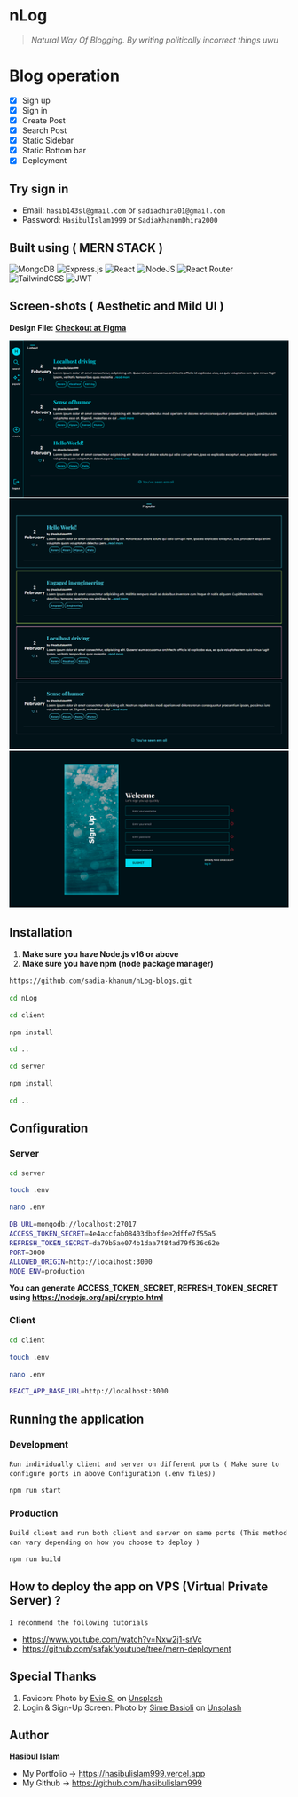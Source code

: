 # nLog

> _Natural Way Of Blogging. By writing politically incorrect things uwu_

# Blog operation

- [x] Sign up
- [x] Sign in
- [x] Create Post
- [x] Search Post
- [x] Static Sidebar
- [x] Static Bottom bar
- [x] Deployment

## Try sign in

- Email: `hasib143sl@gmail.com` or `sadiadhira01@gmail.com`
- Password: `HasibulIslam1999` or `SadiaKhanumDhira2000`

## Built using ( MERN STACK )

![MongoDB](https://img.shields.io/badge/MongoDB-%234ea94b.svg?style=for-the-badge&logo=mongodb&logoColor=white)
![Express.js](https://img.shields.io/badge/express.js-%23404d59.svg?style=for-the-badge&logo=express&logoColor=%2361DAFB)
![React](https://img.shields.io/badge/react-%2320232a.svg?style=for-the-badge&logo=react&logoColor=%2361DAFB)
![NodeJS](https://img.shields.io/badge/node.js-6DA55F?style=for-the-badge&logo=node.js&logoColor=white)
![React Router](https://img.shields.io/badge/React_Router-CA4245?style=for-the-badge&logo=react-router&logoColor=white)
![TailwindCSS](https://img.shields.io/badge/tailwindcss-%2338B2AC.svg?style=for-the-badge&logo=tailwind-css&logoColor=white)
![JWT](https://img.shields.io/badge/JWT-black?style=for-the-badge&logo=JSON%20web%20tokens)

## Screen-shots ( Aesthetic and Mild UI )

**Design File: [Checkout at Figma](https://www.figma.com/community/file/1118764549305878223)**

<img src="client/public/assets/nLog-Hero.png" />
<img src="client/public/assets/nLog-Popular.png" />
<img src="client/public/assets/nLog-Signup.png" />

## Installation

1. **Make sure you have Node.js v16 or above**
2. **Make sure you have npm (node package manager)**

```bash
https://github.com/sadia-khanum/nLog-blogs.git
```

```bash
cd nLog
```

```bash
cd client
```

```bash
npm install
```

```bash
cd ..
```

```bash
cd server
```

```bash
npm install
```

```bash
cd ..
```

## Configuration

### Server

```bash
cd server
```

```bash
touch .env
```

```bash
nano .env
```

```bash
DB_URL=mongodb://localhost:27017
ACCESS_TOKEN_SECRET=4e4accfab08403dbbfdee2dffe7f55a5
REFRESH_TOKEN_SECRET=da79b5ae074b1daa7484ad79f536c62e
PORT=3000
ALLOWED_ORIGIN=http://localhost:3000
NODE_ENV=production
```

**You can generate ACCESS_TOKEN_SECRET, REFRESH_TOKEN_SECRET using https://nodejs.org/api/crypto.html**

### Client

```bash
cd client
```

```bash
touch .env
```

```bash
nano .env
```

```bash
REACT_APP_BASE_URL=http://localhost:3000
```

## Running the application

### Development

`Run individually client and server on different ports ( Make sure to configure ports in above Configuration (.env files))`

```bash
npm run start
```

### Production

`Build client and run both client and server on same ports (This method can vary depending on how you choose to deploy )`

```bash
npm run build
```

## How to deploy the app on VPS (Virtual Private Server) ?

`I recommend the following tutorials`

- https://www.youtube.com/watch?v=Nxw2j1-srVc
- https://github.com/safak/youtube/tree/mern-deployment

## Special Thanks

1. Favicon: Photo by <a href="https://unsplash.com/@evieshaffer?utm_source=unsplash&utm_medium=referral&utm_content=creditCopyText">Evie S.</a> on <a href="https://unsplash.com/?utm_source=unsplash&utm_medium=referral&utm_content=creditCopyText">Unsplash</a>
2. Login & Sign-Up Screen: Photo by <a href="https://unsplash.com/@simebasioli?utm_source=unsplash&utm_medium=referral&utm_content=creditCopyText">Sime Basioli</a> on <a href="https://unsplash.com/?utm_source=unsplash&utm_medium=referral&utm_content=creditCopyText">Unsplash</a>

## Author

**Hasibul Islam**

- My Portfolio -> https://hasibulislam999.vercel.app
- My Github -> https://github.com/hasibulislam999
